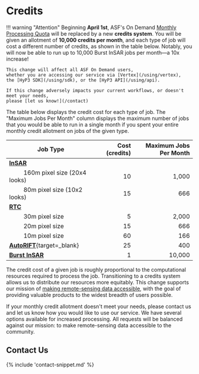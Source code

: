 # Credits

<!--
TODO:
* double-check all values
-->

!!! warning "Attention"
    Beginning **April 1st**, ASF's On Demand [Monthly Processing Quota](/using/quota)
    will be replaced by a new **credits system**.
    You will be given an allotment of **10,000 credits per month**,
    and each type of job will cost a different number of credits,
    as shown in the table below.
    Notably, you will now be able to run up to 10,000 Burst InSAR jobs per month—a 10x increase!

    This change will affect all ASF On Demand users,
    whether you are accessing our service via [Vertex](/using/vertex),
    the [HyP3 SDK](/using/sdk), or the [HyP3 API](/using/api).

    If this change adversely impacts your current workflows, or doesn't meet your needs,
    please [let us know!](/contact)

The table below displays the credit cost for each type of job.
The "Maximum Jobs Per Month" column displays the maximum number of jobs that you would be able to run
in a single month if you spent your entire monthly credit allotment on jobs of the given type.

| Job Type                                                                      |  Cost (credits) | Maximum Jobs Per Month |
|-------------------------------------------------------------------------------|----------------:|-----------------------:|
| [**InSAR**](/guides/insar_product_guide/)                                     |                 |                        |
| &nbsp;&nbsp;&nbsp;&nbsp;&nbsp;&nbsp;&nbsp;&nbsp; 160m pixel size (20x4 looks) |              10 |                  1,000 |
| &nbsp;&nbsp;&nbsp;&nbsp;&nbsp;&nbsp;&nbsp;&nbsp; 80m pixel size (10x2 looks)  |              15 |                    666 |
| [**RTC**](/guides/rtc_product_guide/)                                         |                 |                        |
| &nbsp;&nbsp;&nbsp;&nbsp;&nbsp;&nbsp;&nbsp;&nbsp; 30m pixel size               |               5 |                  2,000 |
| &nbsp;&nbsp;&nbsp;&nbsp;&nbsp;&nbsp;&nbsp;&nbsp; 20m pixel size               |              15 |                    666 |
| &nbsp;&nbsp;&nbsp;&nbsp;&nbsp;&nbsp;&nbsp;&nbsp; 10m pixel size               |              60 |                    166 |
| [**AutoRIFT**](https://its-live.jpl.nasa.gov/){target=_blank}                 |              25 |                    400 |
| [**Burst InSAR**](/guides/burst_insar_product_guide/)                         |               1 |                 10,000 |

The credit cost of a given job is roughly proportional to the computational resources required to process the job.
Transitioning to a credits system allows us to distribute our resources more equitably.
This change supports our mission of [making remote-sensing data accessible](https://asf.alaska.edu/about-asf/),
with the goal of providing valuable products to the widest breadth of users possible.

If your monthly credit allotment doesn't meet your needs,
please contact us and let us know how you would like to use our service.
We have several options available for increased processing.
All requests will be balanced against our mission: to make remote-sensing data accessible to the community.

## Contact Us

{% include 'contact-snippet.md' %}
